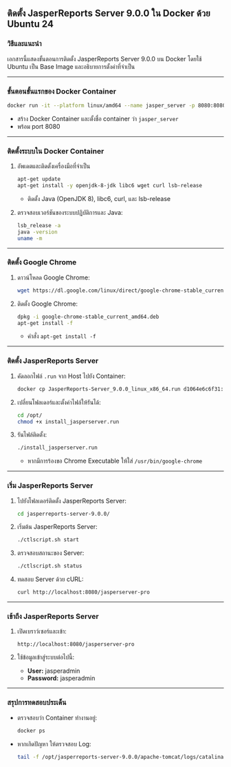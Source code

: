 ## ติดตั้ง JasperReports Server 9.0.0 ใน Docker ด้วย Ubuntu 24

### วิธีและแนะนำ
เอกสารนี้แสดงขั้นตอนการติดตั้ง JasperReports Server 9.0.0 บน Docker โดยใช้ Ubuntu เป็น Base Image และอธิบายการตั้งค่าที่จำเป็น

---

### ขั้นตอนขั้นแรกของ Docker Container

```bash
docker run -it --platform linux/amd64 --name jasper_server -p 8080:8080 ubuntu:latest
```
- สร้าง Docker Container และตั้งชื่อ container ว่า `jasper_server`
- พร้อม port 8080 

---

### ติดตั้งระบบใน Docker Container

1. อัพเดตและติดตั้งเครื่องมือที่จำเป็น

    ```bash
    apt-get update
    apt-get install -y openjdk-8-jdk libc6 wget curl lsb-release
    ```
    - ติดตั้ง Java (OpenJDK 8), libc6, curl, และ lsb-release

2. ตรวจสอบเวอร์ชันของระบบปฏิบัติการและ Java:
    ```bash
    lsb_release -a
    java -version
    uname -m
    ```

---

### ติดตั้ง Google Chrome

1. ดาวน์โหลด Google Chrome:
    ```bash
    wget https://dl.google.com/linux/direct/google-chrome-stable_current_amd64.deb
    ```

2. ติดตั้ง Google Chrome:
    ```bash
    dpkg -i google-chrome-stable_current_amd64.deb
    apt-get install -f
    ```
    - คำสั่ง `apt-get install -f`

---

### ติดตั้ง JasperReports Server

1. คัดลอกไฟล์ `.run` จาก Host ไปยัง Container:
    ```bash
    docker cp JasperReports-Server_9.0.0_linux_x86_64.run d1064e6c6f31:/opt/install_jasperserver.run
    ```

2. เปลี่ยนโฟลเดอร์และตั้งค่าไฟล์ให้รันได้:
    ```bash
    cd /opt/
    chmod +x install_jasperserver.run
    ```

3. รันไฟล์ติดตั้ง:
    ```bash
    ./install_jasperserver.run
    ```
    - หากมีการร้องขอ Chrome Executable ให้ใส่ `/usr/bin/google-chrome`

---

### เริ่ม JasperReports Server

1. ไปยังโฟลเดอร์ติดตั้ง JasperReports Server:
    ```bash
    cd jasperreports-server-9.0.0/
    ```

2. เริ่มต้น JasperReports Server:
    ```bash
    ./ctlscript.sh start
    ```

3. ตรวจสอบสถานะของ Server:
    ```bash
    ./ctlscript.sh status
    ```

4. ทดสอบ Server ด้วย cURL:
    ```bash
    curl http://localhost:8080/jasperserver-pro
    ```

---

### เข้าถึง JasperReports Server
1. เปิดเบราว์เซอร์และเข้า:
    ```
    http://localhost:8080/jasperserver-pro
    ```

2. ใช้ข้อมูลเข้าสู่ระบบต่อไปนี้:
    - **User:** jasperadmin
    - **Password:** jasperadmin

---

### สรุปการทดสอบประเด็น
- ตรวจสอบว่า Container ทำงานอยู่:
    ```bash
    docker ps
    ```
- หากเกิดปัญหา ให้ตรวจสอบ Log:
    ```bash
    tail -f /opt/jasperreports-server-9.0.0/apache-tomcat/logs/catalina.out
    ```

